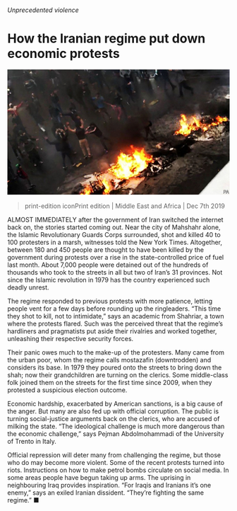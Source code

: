 ###### Unprecedented violence

# How the Iranian regime put down economic protests 

![image](images/20191207_map501_0.jpg) 

> print-edition iconPrint edition | Middle East and Africa | Dec 7th 2019 

ALMOST IMMEDIATELY after the government of Iran switched the internet back on, the stories started coming out. Near the city of Mahshahr alone, the Islamic Revolutionary Guards Corps surrounded, shot and killed 40 to 100 protesters in a marsh, witnesses told the New York Times. Altogether, between 180 and 450 people are thought to have been killed by the government during protests over a rise in the state-controlled price of fuel last month. About 7,000 people were detained out of the hundreds of thousands who took to the streets in all but two of Iran’s 31 provinces. Not since the Islamic revolution in 1979 has the country experienced such deadly unrest. 

The regime responded to previous protests with more patience, letting people vent for a few days before rounding up the ringleaders. “This time they shot to kill, not to intimidate,” says an academic from Shahriar, a town where the protests flared. Such was the perceived threat that the regime’s hardliners and pragmatists put aside their rivalries and worked together, unleashing their respective security forces. 

Their panic owes much to the make-up of the protesters. Many came from the urban poor, whom the regime calls mostazafin (downtrodden) and considers its base. In 1979 they poured onto the streets to bring down the shah; now their grandchildren are turning on the clerics. Some middle-class folk joined them on the streets for the first time since 2009, when they protested a suspicious election outcome. 

Economic hardship, exacerbated by American sanctions, is a big cause of the anger. But many are also fed up with official corruption. The public is turning social-justice arguments back on the clerics, who are accused of milking the state. “The ideological challenge is much more dangerous than the economic challenge,” says Pejman Abdolmohammadi of the University of Trento in Italy. 

Official repression will deter many from challenging the regime, but those who do may become more violent. Some of the recent protests turned into riots. Instructions on how to make petrol bombs circulate on social media. In some areas people have begun taking up arms. The uprising in neighbouring Iraq provides inspiration. “For Iraqis and Iranians it’s one enemy,” says an exiled Iranian dissident. “They’re fighting the same regime.” ■ 

